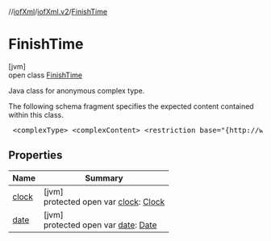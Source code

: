 //[iofXml](../../../index.md)/[iofXml.v2](../index.md)/[FinishTime](index.md)

# FinishTime

[jvm]\
open class [FinishTime](index.md)

<p>Java class for anonymous complex type. <p>The following schema fragment specifies the expected content contained within this class. <pre> &lt;complexType&gt; &lt;complexContent&gt; &lt;restriction base="{http://www.w3.org/2001/XMLSchema}anyType"&gt; &lt;sequence&gt; &lt;element ref="{}Date" minOccurs="0"/&gt; &lt;element ref="{}Clock"/&gt; &lt;/sequence&gt; &lt;/restriction&gt; &lt;/complexContent&gt; &lt;/complexType&gt; </pre>

## Properties

| Name | Summary |
|---|---|
| [clock](clock.md) | [jvm]<br>protected open var [clock](clock.md): [Clock](../-clock/index.md) |
| [date](date.md) | [jvm]<br>protected open var [date](date.md): [Date](../-date/index.md) |
